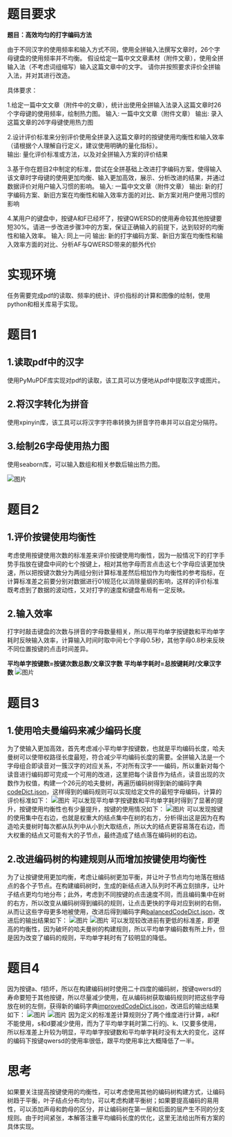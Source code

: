# 题目要求
**题目：高效均匀的打字编码方法**

由于不同汉字的使用频率和输入方式不同，使用全拼输入法撰写文章时，26个字母键盘的使用频率并不均衡。 
假设给定一篇中文文章素材（附件文章），使用全拼输入法（不考虑词组缩写）输入这篇文章中的文字。 
请你并按照要求评价全拼输入法，并对其进行改造。 
 
具体要求：

1.给定一篇中文文章（附件中的文章），统计出使用全拼输入法录入这篇文章时26个字母键的使用频率，绘制热力图。 
输入: 一篇中文文章（附件文章） 
输出: 录入这篇文章的26字母键使用热力图 

2.设计评价标准来分别评价使用全拼录入这篇文章时的按键使用均衡性和输入效率（请根据个人理解自行定义，建议使用明确的量化指标）。   
输出: 量化评价标准或方法，以及对全拼输入方案的评价结果 

3.基于你在题目2中制定的标准，尝试在全拼基础上改进打字编码方案，使得输入该文章时字母键的使用更加均衡、输入更加高效，展示、分析改进的结果，并通过数据评价对用户输入习惯的影响。 
输入: 一篇中文文章（附件文章） 
输出: 新的打字编码方案、新旧方案在均衡性和输入效率方面的对比、新方案对用户使用习惯的影响 

4.某用户的键盘中，按键A和F已经坏了，按键QWERSD的使用寿命较其他按键要短30%。请进一步改进步骤3中的方案，保证正确输入的前提下，达到较好的均衡性和输入效率。 
输入: 同上一问 
输出: 新的打字编码方案、新旧方案在均衡性和输入效率方面的对比、分析AF与QWERSD带来的额外代价 
#  实现环境
任务需要完成pdf的读取、频率的统计、评价指标的计算和图像的绘制，使用python和相关库易于实现。

# 题目1
## 1.读取pdf中的汉字
使用PyMuPDF库实现对pdf的读取，该工具可以方便地从pdf中提取汉字或图片。
## 2.将汉字转化为拼音
使用xpinyin库，该工具可以将汉字字符串转换为拼音字符串并可以自定分隔符。
## 3.绘制26字母使用热力图
使用seaborn库，可以输入数组和相关参数后输出热力图。

![图片](./output/全拼输入热力图.png "全拼输入热力图")

# 题目2
## 1.评价按键使用均衡性
考虑使用按键使用次数的标准差来评价按键使用均衡性，因为一般情况下的打字手势手指放在键盘中间的七个按键上，相对其他字母而言点击这七个字母应该更加快速，所以把按键次数分为两组分别计算标准差然后相加作为均衡性的参考指标，在计算标准差之前要分别对数据进行01规范化以消除量纲的影响，这样的评价标准既考虑到了数据的波动性，又对打字的速度和键盘布局有一定反映。
## 2.输入效率
打字时敲击键盘的次数与拼音的字母数量相关，所以用平均单字按键数和平均单字耗时反映输入效率，计算输入时间时取中间七个字母0.5秒，其他字母0.8秒来反映不同位置按键的点击时间差异。

**平均单字按键数=按键次数总数/文章汉字数**
**平均单字耗时=总按键耗时/文章汉字数**
![图片](./output/题目2输出.png "题目2输出")

# 题目3
## 1.使用哈夫曼编码来减少编码长度
为了使输入更加高效，首先考虑减小平均单字按键数，也就是平均编码长度，哈夫曼树可以使带权路径长度最短，符合减少平均编码长度的需要。全拼输入法是一个字母组合即读音对一簇汉字的对应关系，不对所有汉字一一编码，所以重新对每个读音进行编码即可完成一个可用的改进，这里把每个读音作为结点，读音出现的次数作为权值，构建一个26元的哈夫曼树，再遍历编码树得到新的编码字典[codeDict.json](./codeDict.json)，这样得到的编码规则可以实现给定文件的最短字母编码，计算的评价标准如下：
![图片](./output/题目3评价数值.png "题目3评价数值")
可以发现平均单字按键数和平均单字耗时得到了显著的提升，按键使用均衡性也有少量提升，按键的使用情况如下：
![图片](./output/题目3哈夫曼树热力图.PNG "题目3哈夫曼树热力图.PNG")
可以发现按键的使用集中在右边，也就是权重大的结点集中在树的右方，分析得出这是因为在构造哈夫曼树时每次都从队列中从小到大取结点，所以大的结点更容易落在右边，而大权重的结点又可能有大的子节点，最终造成了结点落在编码树的右边。
## 2.改进编码树的构建规则从而增加按键使用均衡性
为了让按键使用更加均衡，考虑让编码树更加平衡，并让叶子节点均匀地落在根结点的各个子节点。在构建编码树时，生成的新结点进入队列时不再立刻排序，让叶子结点更均匀地分布；此外，考虑到不同按键的点击速度不同，而且编码集中在树的右方，所以改变从编码树得到编码的规则，让点击更快的字母对应到树的右侧，从而让这些字母更多地被使用，改进后得到编码字典[balancedCodeDict.json](./balancedCodeDict.json)，改进后的输出结果如下：
![图片](./output/题目3改进后评价数值.png "题目3改进后评价数值")
![图片](./output/题目3改进后热力图.png "题目3改进后热力图")
可以发现较改进前有更低的标准差，即更高的均衡性，因为破坏的哈夫曼树的构建规则，所以平均单字编码数有所上升，但是因为改变了编码的规则，平均单字耗时有了较明显的降低。
# 题目4
因为按键a、f损坏，所以在构建编码树时使用二十四度的编码树，按键qwersd的寿命要短于其他按键，所以尽量减少使用，在从编码树获取编码规则时把这些字母放在树的左侧，获得新的编码字典[improvedCodeDict.json](./improvedCodeDict.json)，改进后的输出结果如下：
![图片](./output/题目4评价数值.png "题目4评价数值")
![图片](./output/题目4热力图.png "题目4热力图")
因为定义的标准差计算规则分了两个维度进行计算，a和f不能使用，s和d要减少使用，而为了平均单字耗时第二行的j、k、l又要多使用，所以标准差上升较为明显，平均单字按键数和平均单字耗时没有太大的变化，这样的编码下按键qwersd的使用率很低，跟平均使用率比大概降低了一半。
# 思考
如果要关注提高按键使用的均衡性，可以考虑使用其他的编码树构建方式，让编码树趋于平衡，叶子结点分布均匀，可以考虑构建平衡树；如果要提高编码的易用性，可以添加声母和韵母的区分，并让编码树在第一层和后面的层产生不同的分支规则。由于时间紧张，本解答注重平均编码长度的优化，这里无法给出所有方案的具体实现。